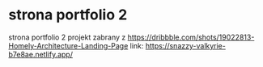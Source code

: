 # strona portfolio 2 
strona portfolio 2 
projekt zabrany z https://dribbble.com/shots/19022813-Homely-Architecture-Landing-Page
link: https://snazzy-valkyrie-b7e8ae.netlify.app/
